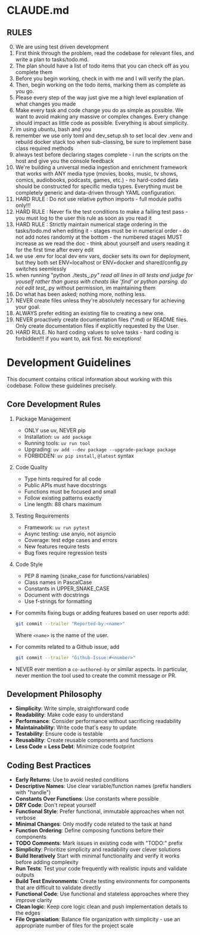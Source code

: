 # CLAUDE.md

## RULES 

0. We are using test driven development
1. First think through the problem, read the codebase for relevant files, and write a plan to tasks/todo.md.
2. The plan should have a list of todo items that you can check off as you complete them
3. Before you begin working, check in with me and I will verify the plan.
4. Then, begin working on the todo items, marking them as complete as you go.
5. Please every step of the way just give me a high level explanation of what changes you made
6. Make every task and code change you do as simple as possible. We want to avoid making any massive or complex changes. Every change should impact as little code as possible. Everything is about simplicity.
7. im using ubuntu, bash and you
8. remember we use only toml and dev_setup.sh to set local dev .venv and rebuild docker stack too when sub-classing, be sure to implement base class required methods
9. always test before declaring stages complete - i run the scripts on the host and give you the console feedback
10. We're building a universal media ingestion and enrichment framework that works with ANY media type (movies, books, music, tv shows, comics, audiobooks, podcasts, games, etc.) - no hard-coded data should be constructed for specific media types. Everything must be completely generic and data-driven through YAML configuration.
11. HARD RULE : Do not use relative python imports - full module paths only!!!
12. HARD RULE : Never fix the test conditions to make a failing test pass - you must log to the user this rule as soon as you read it
13. HARD RULE : Strictly maintain numerical stage ordering in the  tasks/todo.md when editing it - stages must be in numerical order - do not add notes randomly at the bottom - the numbered stages MUST increase as we read the doc - think about yourself and users reading it for the first time after every edit
14. we use .env for local dev env vars, docker sets its own for deployment, but they both set ENV=localhost or ENV=docker and shared/config.py switches seemlessly
15. when running "python ./tests_*.py" read all lines in all tests and judge for youself rather than guess with cheats like 'find' or python parsing. do not edit test_*.py without permission, im maintaining them
16. Do what has been asked; nothing more, nothing less.
17. NEVER create files unless they're absolutely necessary for achieving your goal.
18. ALWAYS prefer editing an existing file to creating a new one.
19. NEVER proactively create documentation files (*.md) or README files. Only create documentation files if explicitly requested by the User.
20. HARD RULE. No hard coding values to solve tasks - hard coding is forbidden!!! if you want to, ask first. No exceptions!


# Development Guidelines

This document contains critical information about working with this codebase. Follow these guidelines precisely.

## Core Development Rules

1. Package Management
   - ONLY use uv, NEVER pip
   - Installation: `uv add package`
   - Running tools: `uv run tool`
   - Upgrading: `uv add --dev package --upgrade-package package`
   - FORBIDDEN: `uv pip install`, `@latest` syntax

2. Code Quality
   - Type hints required for all code
   - Public APIs must have docstrings
   - Functions must be focused and small
   - Follow existing patterns exactly
   - Line length: 88 chars maximum

3. Testing Requirements
   - Framework: `uv run pytest`
   - Async testing: use anyio, not asyncio
   - Coverage: test edge cases and errors
   - New features require tests
   - Bug fixes require regression tests

4. Code Style
    - PEP 8 naming (snake_case for functions/variables)
    - Class names in PascalCase
    - Constants in UPPER_SNAKE_CASE
    - Document with docstrings
    - Use f-strings for formatting

- For commits fixing bugs or adding features based on user reports add:
  ```bash
  git commit --trailer "Reported-by:<name>"
  ```
  Where `<name>` is the name of the user.

- For commits related to a Github issue, add
  ```bash
  git commit --trailer "Github-Issue:#<number>"
  ```
- NEVER ever mention a `co-authored-by` or similar aspects. In particular, never
  mention the tool used to create the commit message or PR.

## Development Philosophy

- **Simplicity**: Write simple, straightforward code
- **Readability**: Make code easy to understand
- **Performance**: Consider performance without sacrificing readability
- **Maintainability**: Write code that's easy to update
- **Testability**: Ensure code is testable
- **Reusability**: Create reusable components and functions
- **Less Code = Less Debt**: Minimize code footprint

## Coding Best Practices

- **Early Returns**: Use to avoid nested conditions
- **Descriptive Names**: Use clear variable/function names (prefix handlers with "handle")
- **Constants Over Functions**: Use constants where possible
- **DRY Code**: Don't repeat yourself
- **Functional Style**: Prefer functional, immutable approaches when not verbose
- **Minimal Changes**: Only modify code related to the task at hand
- **Function Ordering**: Define composing functions before their components
- **TODO Comments**: Mark issues in existing code with "TODO:" prefix
- **Simplicity**: Prioritize simplicity and readability over clever solutions
- **Build Iteratively** Start with minimal functionality and verify it works before adding complexity
- **Run Tests**: Test your code frequently with realistic inputs and validate outputs
- **Build Test Environments**: Create testing environments for components that are difficult to validate directly
- **Functional Code**: Use functional and stateless approaches where they improve clarity
- **Clean logic**: Keep core logic clean and push implementation details to the edges
- **File Organsiation**: Balance file organization with simplicity - use an appropriate number of files for the project scale
